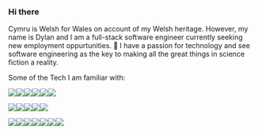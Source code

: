 
### Hi there 

Cymru is Welsh for Wales on account of my Welsh heritage.  However, my name is Dylan and I am a full-stack software engineer currently seeking new employment oppurtunities. 🔭  I have a passion for technology and see software engineering as the key to making all the great things in science fiction a reality.
  
 Some of the Tech I am familiar with:

<img src="https://img.shields.io/badge/javascript%20-%23323330.svg?&style=for-the-badge&logo=javascript&logoColor=%23F7DF1E"/><img src="https://img.shields.io/badge/C++%20-%2300599C.svg?&style=for-the-badge&logo=C++&logoColor=%23F7DF1E"/><img src="https://img.shields.io/badge/Python%20-%231572B6.svg?&style=for-the-badge&logo=python&logoColor=yellow"/><img src="https://img.shields.io/badge/html5%20-%23E34F26.svg?&style=for-the-badge&logo=html5&logoColor=white"/><img src="https://img.shields.io/badge/css3%20-%231572B6.svg?&style=for-the-badge&logo=css3&logoColor=white"/><img src="https://img.shields.io/badge/react%20-%2320232a.svg?&style=for-the-badge&logo=react&logoColor=%2361DAFB"/>

<img src="https://img.shields.io/badge/node.js%20-%2343853D.svg?&style=for-the-badge&logo=node.js&logoColor=white"/><img src="https://img.shields.io/badge/Next.js%20-%23323330.svg?&style=for-the-badge&logo=Next.js&logoColor=white"/><img src="https://img.shields.io/badge/express.js%20-%23404d59.svg?&style=for-the-badge"/><img src ="https://img.shields.io/badge/MongoDB-%234ea94b.svg?&style=for-the-badge&logo=mongodb&logoColor=white"/><img src="https://img.shields.io/badge/mysql-%2300f.svg?&style=for-the-badge&logo=mysql&logoColor=white"/>

<img src="https://img.shields.io/badge/github%20-%23121011.svg?&style=for-the-badge&logo=github&logoColor=white"/><img src="https://img.shields.io/badge/AWS%20-%23FF9900.svg?&style=for-the-badge&logo=amazon-aws&logoColor=white"/><img src="https://img.shields.io/badge/nginx%20-%23009639.svg?&style=for-the-badge&logo=nginx&logoColor=white"/><img src="https://img.shields.io/badge/Jest5%20-%23E34F26.svg?&style=for-the-badge&logo=Jest&logoColor=white"/><img src="https://img.shields.io/badge/Babel%20-%23F9DC3E.svg?&style=for-the-badge&logo=Babel&logoColor=black"/><img src="https://img.shields.io/badge/Webpack%20-%238DD6F9.svg?&style=for-the-badge&logo=Webpack&logoColor=black"/><img src="https://img.shields.io/badge/Markdown%20-%23323330.svg?&style=for-the-badge&logo=Markdown&logoColor=%FFFFFF"/>


